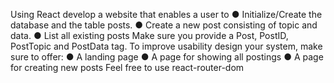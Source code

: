 Using React develop a website that enables a user to
● Initialize/Create the database and the table posts.
● Create a new post consisting of topic and data.
● List all existing posts
Make sure you provide a Post, PostID, PostTopic and PostData tag.
To improve usability design your system, make sure to offer:
● A landing page
● A page for showing all postings
● A page for creating new posts
Feel free to use react-router-dom
